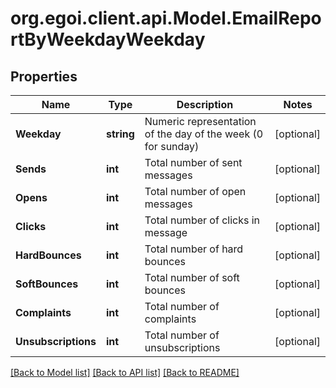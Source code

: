 
# org.egoi.client.api.Model.EmailReportByWeekdayWeekday

## Properties

Name | Type | Description | Notes
------------ | ------------- | ------------- | -------------
**Weekday** | **string** | Numeric representation of the day of the week (0 for sunday) | [optional] 
**Sends** | **int** | Total number of sent messages | [optional] 
**Opens** | **int** | Total number of open messages | [optional] 
**Clicks** | **int** | Total number of clicks in message | [optional] 
**HardBounces** | **int** | Total number of hard bounces | [optional] 
**SoftBounces** | **int** | Total number of soft bounces | [optional] 
**Complaints** | **int** | Total number of complaints | [optional] 
**Unsubscriptions** | **int** | Total number of unsubscriptions | [optional] 

[[Back to Model list]](../README.md#documentation-for-models)
[[Back to API list]](../README.md#documentation-for-api-endpoints)
[[Back to README]](../README.md)

